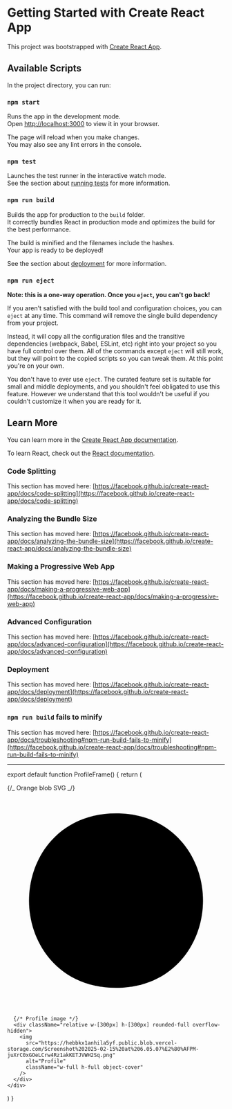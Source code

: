 # Getting Started with Create React App

This project was bootstrapped with [Create React App](https://github.com/facebook/create-react-app).

## Available Scripts

In the project directory, you can run:

### `npm start`

Runs the app in the development mode.\
Open [http://localhost:3000](http://localhost:3000) to view it in your browser.

The page will reload when you make changes.\
You may also see any lint errors in the console.

### `npm test`

Launches the test runner in the interactive watch mode.\
See the section about [running tests](https://facebook.github.io/create-react-app/docs/running-tests) for more information.

### `npm run build`

Builds the app for production to the `build` folder.\
It correctly bundles React in production mode and optimizes the build for the best performance.

The build is minified and the filenames include the hashes.\
Your app is ready to be deployed!

See the section about [deployment](https://facebook.github.io/create-react-app/docs/deployment) for more information.

### `npm run eject`

**Note: this is a one-way operation. Once you `eject`, you can't go back!**

If you aren't satisfied with the build tool and configuration choices, you can `eject` at any time. This command will remove the single build dependency from your project.

Instead, it will copy all the configuration files and the transitive dependencies (webpack, Babel, ESLint, etc) right into your project so you have full control over them. All of the commands except `eject` will still work, but they will point to the copied scripts so you can tweak them. At this point you're on your own.

You don't have to ever use `eject`. The curated feature set is suitable for small and middle deployments, and you shouldn't feel obligated to use this feature. However we understand that this tool wouldn't be useful if you couldn't customize it when you are ready for it.

## Learn More

You can learn more in the [Create React App documentation](https://facebook.github.io/create-react-app/docs/getting-started).

To learn React, check out the [React documentation](https://reactjs.org/).

### Code Splitting

This section has moved here: [https://facebook.github.io/create-react-app/docs/code-splitting](https://facebook.github.io/create-react-app/docs/code-splitting)

### Analyzing the Bundle Size

This section has moved here: [https://facebook.github.io/create-react-app/docs/analyzing-the-bundle-size](https://facebook.github.io/create-react-app/docs/analyzing-the-bundle-size)

### Making a Progressive Web App

This section has moved here: [https://facebook.github.io/create-react-app/docs/making-a-progressive-web-app](https://facebook.github.io/create-react-app/docs/making-a-progressive-web-app)

### Advanced Configuration

This section has moved here: [https://facebook.github.io/create-react-app/docs/advanced-configuration](https://facebook.github.io/create-react-app/docs/advanced-configuration)

### Deployment

This section has moved here: [https://facebook.github.io/create-react-app/docs/deployment](https://facebook.github.io/create-react-app/docs/deployment)

### `npm run build` fails to minify

This section has moved here: [https://facebook.github.io/create-react-app/docs/troubleshooting#npm-run-build-fails-to-minify](https://facebook.github.io/create-react-app/docs/troubleshooting#npm-run-build-fails-to-minify)

---

export default function ProfileFrame() {
return (

<div className="relative w-[500px] h-[500px] flex items-center justify-center">
{/_ Orange blob SVG _/}
<svg
viewBox="0 0 500 500"
className="absolute w-full h-full"
style={{ filter: "drop-shadow(0px 4px 4px rgba(0, 0, 0, 0.1))" }} >
<defs>
<linearGradient id="orangeGradient" x1="0%" y1="0%" x2="100%" y2="100%">
<stop offset="0%" style={{ stopColor: "#FF8A65" }} />
<stop offset="100%" style={{ stopColor: "#FFA07A" }} />
</linearGradient>
</defs>
<path
          d="M250,50 
          C 380,50 450,150 450,250
          C 450,350 380,450 250,450
          C 120,450 50,350 50,250
          C 50,150 120,50 250,50 Z"
          fill="url(#orangeGradient)"
        />
</svg>

      {/* Profile image */}
      <div className="relative w-[300px] h-[300px] rounded-full overflow-hidden">
        <img
          src="https://hebbkx1anhila5yf.public.blob.vercel-storage.com/Screenshot%202025-02-15%20at%206.05.07%E2%80%AFPM-juXrC0xGOeLCrw4Rz1akKETJVWH2Sq.png"
          alt="Profile"
          className="w-full h-full object-cover"
        />
      </div>
    </div>

)
}
